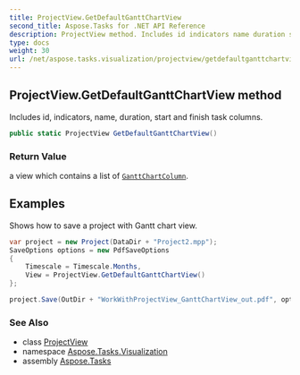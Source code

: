 ```yaml
---
title: ProjectView.GetDefaultGanttChartView
second_title: Aspose.Tasks for .NET API Reference
description: ProjectView method. Includes id indicators name duration start and finish task columns
type: docs
weight: 30
url: /net/aspose.tasks.visualization/projectview/getdefaultganttchartview/
---
```

## ProjectView.GetDefaultGanttChartView method

Includes id, indicators, name, duration, start and finish task columns.

```csharp
public static ProjectView GetDefaultGanttChartView()
```

### Return Value

a view which contains a list of [`GanttChartColumn`](../../ganttchartcolumn/).

## Examples

Shows how to save a project with Gantt chart view.

```csharp
var project = new Project(DataDir + "Project2.mpp");
SaveOptions options = new PdfSaveOptions
{
    Timescale = Timescale.Months,
    View = ProjectView.GetDefaultGanttChartView()
};

project.Save(OutDir + "WorkWithProjectView_GanttChartView_out.pdf", options);
```

### See Also

* class [ProjectView](../)
* namespace [Aspose.Tasks.Visualization](../../projectview/)
* assembly [Aspose.Tasks](../../../)


